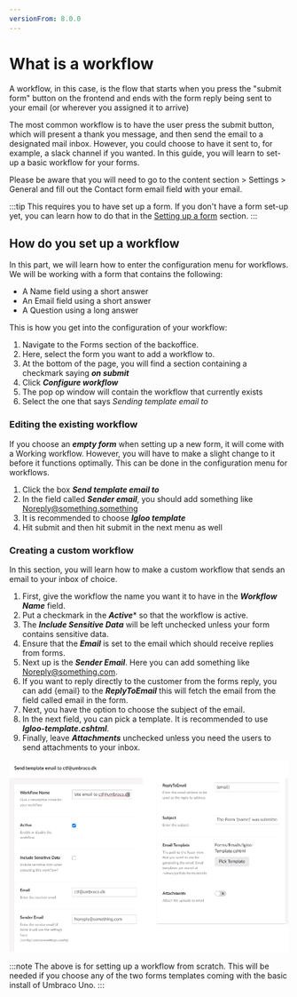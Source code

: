 ```yaml
---
versionFrom: 8.0.0
---
```


# What is a workflow

A workflow, in this case, is the flow that starts when you press the "submit form" button on the frontend and ends with the form reply being sent to your email (or wherever you assigned it to arrive)

The most common workflow is to have the user press the submit button, which will present a thank you message, and then send the email to a designated mail inbox. However, you could choose to have it sent to, for example, a slack channel if you wanted. In this guide, you will learn to set-up a basic workflow for your forms.

Please be aware that you will need to go to the content section > Settings > General and fill out the Contact form email field with your email.

:::tip
This requires you to have set up a form. If you don't have a form set-up yet, you can learn how to do that in the [Setting up a form](../Setting-up-a-form/index.md) section.
:::

## How do you set up a workflow

In this part, we will learn how to enter the configuration menu for workflows.
We will be working with a form that contains the following:

* A Name field using a short answer
* An Email field using a short answer
* A Question using a long answer

This is how you get into the configuration of your workflow:

1. Navigate to the Forms section of the backoffice.
2. Here, select the form you want to add a workflow to.
3. At the bottom of the page, you will find a section containing a checkmark saying ***on submit***
4. Click ***Configure workflow***
5. The pop op window will contain the workflow that currently exists
6. Select the one that says *Sending template email to*

### Editing the existing workflow

If you choose an ***empty form*** when setting up a new form, it will come with a Working workflow. However, you will have to make a slight change to it before it functions optimally.
This can be done in the configuration menu for workflows.

1. Click the box ***Send template email to***
2. In the field called ***Sender email***, you should add something like Noreply@something.something
3. It is recommended to choose ***Igloo template***
4. Hit submit and then hit submit in the next menu as well

### Creating a custom workflow

In this section, you will learn how to make a custom workflow that sends an email to your inbox of choice. 

1. First, give the workflow the name you want it to have in the ***Workflow Name*** field.
2. Put a checkmark in the ***Active**** so that the workflow is active.
3. The ***Include Sensitive Data*** will be left unchecked unless your form contains sensitive data.
4. Ensure that the ***Email*** is set to the email which should receive replies from forms.
5. Next up is the ***Sender Email***. Here you can add something like Noreply@something.com.
6. If you want to reply directly to the customer from the forms reply, you can add {email} to the ***ReplyToEmail*** this will fetch the email from the field called email in the form.
7. Next, you have the option to choose the subject of the email.
8. In the next field, you can pick a template. It is recommended to use ***Igloo-template.cshtml***.
9. Finally, leave ***Attachments*** unchecked unless you need the users to send attachments to your inbox.

![this is the workflow settings](images/Workflow3.png)

:::note
The above is for setting up a workflow from scratch. This will be needed if you choose any of the two forms templates coming with the basic install of Umbraco Uno.
:::
